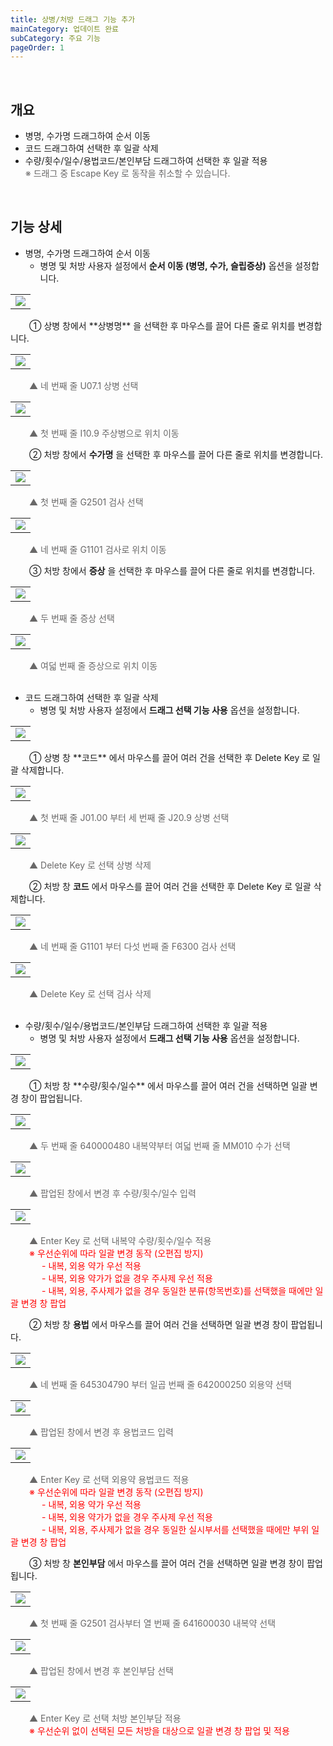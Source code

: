 ```yaml
---
title: 상병/처방 드래그 기능 추가
mainCategory: 업데이트 완료
subCategory: 주요 기능
pageOrder: 1
---
```


<br>

## 개요

- 병명, 수가명 드래그하여 순서 이동 
- 코드 드래그하여 선택한 후 일괄 삭제
- 수량/횟수/일수/용법코드/본인부담 드래그하여 선택한 후 일괄 적용
<br><span style="color:#696868; padding-left: 0px;">        ※ 드래그 중 Escape Key 로 동작을 취소할 수 있습니다.</span>

<br>

## 기능 상세

- 병명, 수가명 드래그하여 순서 이동 
    - 병명 및 처방 사용자 설정에서 **순서 이동 (병명, 수가, 슬립증상)** 옵션을 설정합니다.
<table class="imgBox">
    <td class="imgBox">
        <a href="/images/{{page.url}}_1.png" target="_blank">
            <img class="minCenter" src="/images/{{page.url}}_1.png">
        </a>
    </td>
</table>
<span style="padding-left: 30px;">    ① 상병 창에서 **상병명** 을 선택한 후 마우스를 끌어 다른 줄로 위치를 변경합니다.</span>
<table class="imgBox">
    <td class="imgBox">
        <a href="/images/{{page.url}}_2.png" target="_blank">
            <img class="minCenter" src="/images/{{page.url}}_2.png">
        </a>
    </td>
</table>
<span style="color:#696868; padding-left: 30px;">▲ 네 번째 줄 U07.1 상병 선택</span>
<table class="imgBox">
    <td class="imgBox">
        <a href="/images/{{page.url}}_3.png" target="_blank">
            <img class="minCenter" src="/images/{{page.url}}_3.png">
        </a>
    </td>
</table>
<span style="color:#696868; padding-left: 30px;">▲ 첫 번째 줄 I10.9 주상병으로 위치 이동</span>
<br>

<span style="padding-left: 30px;">    ② 처방 창에서 **수가명** 을 선택한 후 마우스를 끌어 다른 줄로 위치를 변경합니다. </span>
<table class="imgBox">
    <td class="imgBox">
        <a href="/images/{{page.url}}_4.png" target="_blank">
            <img class="minCenter" src="/images/{{page.url}}_4.png">
        </a>
    </td>
</table>
<span style="color:#696868; padding-left: 30px;">▲ 첫 번째 줄 G2501 검사 선택</span>
<table class="imgBox">
    <td class="imgBox">
        <a href="/images/{{page.url}}_5.png" target="_blank">
            <img class="minCenter" src="/images/{{page.url}}_5.png">
        </a>
    </td>
</table>
<span style="color:#696868; padding-left: 30px;">▲ 네 번째 줄 G1101 검사로 위치 이동</span>
<br>

<span style="padding-left: 30px;">    ③ 처방 창에서 **증상** 을 선택한 후 마우스를 끌어 다른 줄로 위치를 변경합니다. </span>
<table class="imgBox">
    <td class="imgBox">
        <a href="/images/{{page.url}}_6.png" target="_blank">
            <img class="minCenter" src="/images/{{page.url}}_6.png">
        </a>
    </td>
</table>
<span style="color:#696868; padding-left: 30px;">▲ 두 번째 줄 증상 선택</span>
<table class="imgBox">
    <td class="imgBox">
        <a href="/images/{{page.url}}_7.png" target="_blank">
            <img class="minCenter" src="/images/{{page.url}}_7.png">
        </a>
    </td>
</table>
<span style="color:#696868; padding-left: 30px;">▲ 여덟 번째 줄 증상으로 위치 이동</span>
<br>
<br>

- 코드 드래그하여 선택한 후 일괄 삭제
    - 병명 및 처방 사용자 설정에서 **드래그 선택 기능 사용** 옵션을 설정합니다.
<table class="imgBox">
    <td class="imgBox">
        <a href="/images/{{page.url}}_8.png" target="_blank">
            <img class="minCenter" src="/images/{{page.url}}_8.png">
        </a>
    </td>
</table>
<span style="padding-left: 30px;">    ① 상병 창 **코드** 에서 마우스를 끌어 여러 건을 선택한 후 Delete Key 로 일괄 삭제합니다.</span>
<table class="imgBox">
    <td class="imgBox">
        <a href="/images/{{page.url}}_9.png" target="_blank">
            <img class="minCenter" src="/images/{{page.url}}_9.png">
        </a>
    </td>
</table>
<span style="color:#696868; padding-left: 30px;">▲ 첫 번째 줄 J01.00 부터 세 번째 줄 J20.9 상병 선택</span>
<table class="imgBox">
    <td class="imgBox">
        <a href="/images/{{page.url}}_10.png" target="_blank">
            <img class="minCenter" src="/images/{{page.url}}_10.png">
        </a>
    </td>
</table>
<span style="color:#696868; padding-left: 30px;">▲ Delete Key 로 선택 상병 삭제</span>
<br>

<span style="padding-left: 30px;">    ② 처방 창 **코드** 에서 마우스를 끌어 여러 건을 선택한 후 Delete Key 로 일괄 삭제합니다.</span>
<table class="imgBox">
    <td class="imgBox">
        <a href="/images/{{page.url}}_11.png" target="_blank">
            <img class="minCenter" src="/images/{{page.url}}_11.png">
        </a>
    </td>
</table>
<span style="color:#696868; padding-left: 30px;">▲ 네 번째 줄 G1101 부터 다섯 번째 줄 F6300 검사 선택</span>
<table class="imgBox">
    <td class="imgBox">
        <a href="/images/{{page.url}}_12.png" target="_blank">
            <img class="minCenter" src="/images/{{page.url}}_12.png">
        </a>
    </td>
</table>
<span style="color:#696868; padding-left: 30px;">▲ Delete Key 로 선택 검사 삭제</span>
<br>
<br>

- 수량/횟수/일수/용법코드/본인부담 드래그하여 선택한 후 일괄 적용
    - 병명 및 처방 사용자 설정에서 **드래그 선택 기능 사용** 옵션을 설정합니다.
<table class="imgBox">
    <td class="imgBox">
        <a href="/images/{{page.url}}_8.png" target="_blank">
            <img class="minCenter" src="/images/{{page.url}}_8.png">
        </a>
    </td>
</table>
<span style="padding-left: 30px;">    ① 처방 창 **수량/횟수/일수** 에서 마우스를 끌어 여러 건을 선택하면 일괄 변경 창이 팝업됩니다.</span>
<table class="imgBox">
    <td class="imgBox">
        <a href="/images/{{page.url}}_13.png" target="_blank">
            <img class="minCenter" src="/images/{{page.url}}_13.png">
        </a>
    </td>
</table>
<span style="color:#696868; padding-left: 30px;">▲ 두 번째 줄 640000480 내복약부터 여덟 번째 줄 MM010 수가 선택</span>
<table class="imgBox">
    <td class="imgBox">
        <a href="/images/{{page.url}}_14.png" target="_blank">
            <img class="minCenter" src="/images/{{page.url}}_14.png">
        </a>
    </td>
</table>
<span style="color:#696868; padding-left: 30px;">▲ 팝업된 창에서 변경 후 수량/횟수/일수 입력</span>
<table class="imgBox">
    <td class="imgBox">
        <a href="/images/{{page.url}}_15.png" target="_blank">
            <img class="minCenter" src="/images/{{page.url}}_15.png">
        </a>
    </td>
</table>
<span style="color:#696868; padding-left: 30px;">▲ Enter Key 로 선택 내복약 수량/횟수/일수 적용</span>
<br>
<span style="color:red; padding-left: 30px;">        ※ 우선순위에 따라 일괄 변경 동작 (오편집 방지)</span>
<br>
<span style="color:red; padding-left: 50px;">        - 내복, 외용 약가 우선 적용</span>
<br>
<span style="color:red; padding-left: 50px;">        - 내복, 외용 약가가 없을 경우 주사제 우선 적용</span>
<br>
<span style="color:red; padding-left: 50px;">        - 내복, 외용, 주사제가 없을 경우 동일한 분류(항목번호)를 선택했을 때에만 일괄 변경 창 팝업</span>
<br>

<span style="padding-left: 30px;">    ② 처방 창 **용법** 에서 마우스를 끌어 여러 건을 선택하면 일괄 변경 창이 팝업됩니다.</span>
<table class="imgBox">
    <td class="imgBox">
        <a href="/images/{{page.url}}_16.png" target="_blank">
            <img class="minCenter" src="/images/{{page.url}}_16.png">
        </a>
    </td>
</table>
<span style="color:#696868; padding-left: 30px;">▲ 네 번째 줄 645304790 부터 일곱 번째 줄 642000250 외용약 선택</span>
<table class="imgBox">
    <td class="imgBox">
        <a href="/images/{{page.url}}_17.png" target="_blank">
            <img class="minCenter" src="/images/{{page.url}}_17.png">
        </a>
    </td>
</table>
<span style="color:#696868; padding-left: 30px;">▲ 팝업된 창에서 변경 후 용법코드 입력</span>
<table class="imgBox">
    <td class="imgBox">
        <a href="/images/{{page.url}}_18.png" target="_blank">
            <img class="minCenter" src="/images/{{page.url}}_18.png">
        </a>
    </td>
</table>
<span style="color:#696868; padding-left: 30px;">▲ Enter Key 로 선택 외용약 용법코드 적용</span>
<br>
<span style="color:red; padding-left: 30px;">        ※ 우선순위에 따라 일괄 변경 동작 (오편집 방지)</span>
<br>
<span style="color:red; padding-left: 50px;">        - 내복, 외용 약가 우선 적용</span>
<br>
<span style="color:red; padding-left: 50px;">        - 내복, 외용 약가가 없을 경우 주사제 우선 적용</span>
<br>
<span style="color:red; padding-left: 50px;">        - 내복, 외용, 주사제가 없을 경우 동일한 실시부서를 선택했을 때에만 부위 일괄 변경 창 팝업</span>
<br>

<span style="padding-left: 30px;">    ③ 처방 창 **본인부담** 에서 마우스를 끌어 여러 건을 선택하면 일괄 변경 창이 팝업됩니다.</span>
<table class="imgBox">
    <td class="imgBox">
        <a href="/images/{{page.url}}_19.png" target="_blank">
            <img class="minCenter" src="/images/{{page.url}}_19.png">
        </a>
    </td>
</table>
<span style="color:#696868; padding-left: 30px;">▲ 첫 번째 줄 G2501 검사부터 열 번째 줄 641600030 내복약 선택</span>
<table class="imgBox">
    <td class="imgBox">
        <a href="/images/{{page.url}}_20.png" target="_blank">
            <img class="minCenter" src="/images/{{page.url}}_20.png">
        </a>
    </td>
</table>
<span style="color:#696868; padding-left: 30px;">▲ 팝업된 창에서 변경 후 본인부담 선택</span>
<table class="imgBox">
    <td class="imgBox">
        <a href="/images/{{page.url}}_21.png" target="_blank">
            <img class="minCenter" src="/images/{{page.url}}_21.png">
        </a>
    </td>
</table>
<span style="color:#696868; padding-left: 30px;">▲ Enter Key 로 선택 처방 본인부담 적용</span>
<br>
<span style="color:red; padding-left: 30px;">        ※ 우선순위 없이 선택된 모든 처방을 대상으로 일괄 변경 창 팝업 및 적용</span>